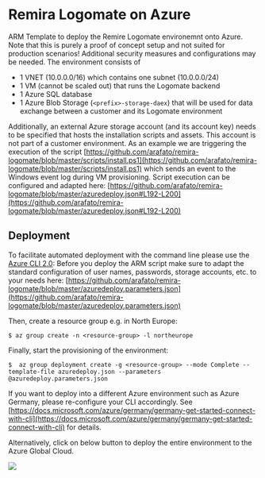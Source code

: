 # Remira Logomate on Azure
ARM Template to deploy the Remire Logomate environemnt onto Azure. Note that this is purely a proof of concept setup and not suited for production scenarios! Additional security measures and configurations may be needed.
The environment consists of
- 1 VNET (10.0.0.0/16) which contains one subnet (10.0.0.0/24) 
- 1 VM (cannot be scaled out) that runs the Logomate backend
- 1 Azure SQL database 
- 1 Azure Blob Storage (```<prefix>-storage-daex```) that will be used for data exchange between a customer and its Logomate environment  

Additionally, an external Azure storage account (and its account key) needs to be specified that hosts the installation scripts and assets. This account is not part of a customer environment.
As an example we are triggering the execution of the script [https://github.com/arafato/remira-logomate/blob/master/scripts/install.ps1](https://github.com/arafato/remira-logomate/blob/master/scripts/install.ps1) which sends an event to the Windows event log during VM provisioning. Script execution can be configured and adapted here: [https://github.com/arafato/remira-logomate/blob/master/azuredeploy.json#L192-L200](https://github.com/arafato/remira-logomate/blob/master/azuredeploy.json#L192-L200)

## Deployment
To facilitate automated deployment with the command line please use the [Azure CLI 2.0](https://docs.microsoft.com/cli/azure/install-azure-cli):
Before you deploy the ARM script make sure to adapt the standard configuration of user names, passwords, storage accounts, etc. to your needs here: [https://github.com/arafato/remira-logomate/blob/master/azuredeploy.parameters.json](https://github.com/arafato/remira-logomate/blob/master/azuredeploy.parameters.json)

Then, create a resource group e.g. in North Europe:
```
$ az group create -n <resource-group> -l northeurope
```

Finally, start the provisioning of the environment:
```
$  az group deployment create -g <resource-group> --mode Complete --template-file azuredeploy.json --parameters @azuredeploy.parameters.json
```

If you want to deploy into a different Azure environment such as Azure Germany, please re-configure your CLI accordingly. See [https://docs.microsoft.com/azure/germany/germany-get-started-connect-with-cli](https://docs.microsoft.com/azure/germany/germany-get-started-connect-with-cli) for details.

Alternatively, click on below button to deploy the entire environment to the Azure Global Cloud.

<a href="https://portal.azure.com/#create/Microsoft.Template/uri/https%3A%2F%2Fraw.githubusercontent.com%2Farafato%2Fproofitbox%2Fmaster%2Fazuredeploy.json" target="_blank">
    <img src="http://azuredeploy.net/deploybutton.png"/>
</a>


